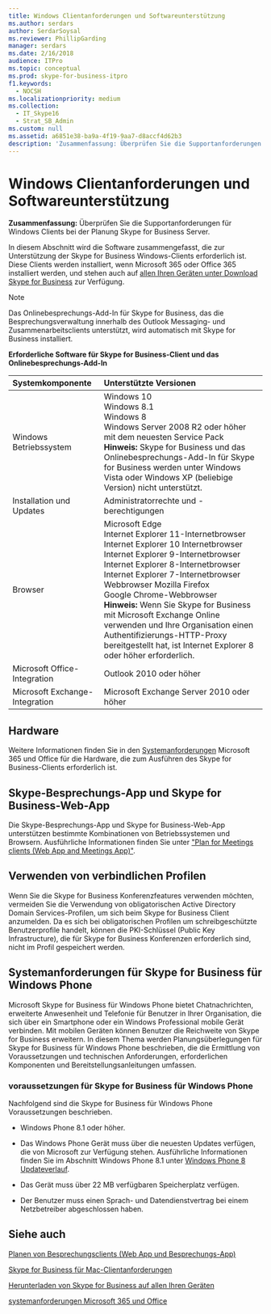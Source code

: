 ```yaml
---
title: Windows Clientanforderungen und Softwareunterstützung
ms.author: serdars
author: SerdarSoysal
ms.reviewer: PhillipGarding
manager: serdars
ms.date: 2/16/2018
audience: ITPro
ms.topic: conceptual
ms.prod: skype-for-business-itpro
f1.keywords:
  - NOCSH
ms.localizationpriority: medium
ms.collection:
  - IT_Skype16
  - Strat_SB_Admin
ms.custom: null
ms.assetid: a6851e38-ba9a-4f19-9aa7-d8accf4d62b3
description: 'Zusammenfassung: Überprüfen Sie die Supportanforderungen für Windows Clients während der Planung Skype for Business Server.'
---
```


# <a name="windows-client-requirements-and-software-support"></a>Windows Clientanforderungen und Softwareunterstützung
 
**Zusammenfassung:** Überprüfen Sie die Supportanforderungen für Windows Clients bei der Planung Skype for Business Server.
  
In diesem Abschnitt wird die Software zusammengefasst, die zur Unterstützung der Skype for Business Windows-Clients erforderlich ist. Diese Clients werden installiert, wenn Microsoft 365 oder Office 365 installiert werden, und stehen auch auf [allen Ihren Geräten unter Download Skype for Business](https://products.office.com/skype-for-business/download-app?tab=tabs-3) zur Verfügung.
  
> [!NOTE]
> Das Onlinebesprechungs-Add-In für Skype for Business, das die Besprechungsverwaltung innerhalb des Outlook Messaging- und Zusammenarbeitsclients unterstützt, wird automatisch mit Skype for Business installiert. 
  
**Erforderliche Software für Skype for Business-Client und das Onlinebesprechungs-Add-In**

|**Systemkomponente**|**Unterstützte Versionen**|
|:-----|:-----|
|Windows Betriebssystem  <br/> |Windows 10  <br/> Windows 8.1  <br/> Windows 8 <br/> Windows Server 2008 R2 oder höher mit dem neuesten Service Pack  <br/> **Hinweis:** Skype for Business und das Onlinebesprechungs-Add-In für Skype for Business werden unter Windows Vista oder Windows XP (beliebige Version) nicht unterstützt. <br/> |
|Installation und Updates  <br/> |Administratorrechte und -berechtigungen  <br/> |
|Browser  <br/> |Microsoft Edge  <br/> Internet Explorer 11-Internetbrowser  <br/>  Internet Explorer 10 Internetbrowser <br/> Internet Explorer 9-Internetbrowser  <br/> Internet Explorer 8-Internetbrowser  <br/> Internet Explorer 7-Internetbrowser  <br/> Webbrowser Mozilla Firefox  <br/>  Google Chrome-Webbrowser  <br/>**Hinweis:** Wenn Sie Skype for Business mit Microsoft Exchange Online verwenden und Ihre Organisation einen Authentifizierungs-HTTP-Proxy bereitgestellt hat, ist Internet Explorer 8 oder höher erforderlich.           |
|Microsoft Office-Integration  <br/> | Outlook 2010 oder höher |
|Microsoft Exchange-Integration  <br/> | Microsoft Exchange Server 2010 oder höher  | 
   
## <a name="hardware"></a>Hardware

Weitere Informationen finden Sie in den [Systemanforderungen](https://products.office.com/office-system-requirements) Microsoft 365 und Office für die Hardware, die zum Ausführen des Skype for Business-Clients erforderlich ist.
  
## <a name="skype-meetings-app-and-skype-for-business-web-app"></a>Skype-Besprechungs-App und Skype for Business-Web-App 

Die Skype-Besprechungs-App und Skype for Business-Web-App unterstützen bestimmte Kombinationen von Betriebssystemen und Browsern. Ausführliche Informationen finden Sie unter ["Plan for Meetings clients (Web App and Meetings App)"](meetings-clients.md). 
  
## <a name="using-mandatory-profiles"></a>Verwenden von verbindlichen Profilen

Wenn Sie die Skype for Business Konferenzfeatures verwenden möchten, vermeiden Sie die Verwendung von obligatorischen Active Directory Domain Services-Profilen, um sich beim Skype for Business Client anzumelden. Da es sich bei obligatorischen Profilen um schreibgeschützte Benutzerprofile handelt, können die PKI-Schlüssel (Public Key Infrastructure), die für Skype for Business Konferenzen erforderlich sind, nicht im Profil gespeichert werden. 
  
## <a name="system-requirements-for-skype-for-business-for-windows-phone"></a>Systemanforderungen für Skype for Business für Windows Phone
 
 
Microsoft Skype for Business für Windows Phone bietet Chatnachrichten, erweiterte Anwesenheit und Telefonie für Benutzer in Ihrer Organisation, die sich über ein Smartphone oder ein Windows Professional mobile Gerät verbinden. Mit mobilen Geräten können Benutzer die Reichweite von Skype for Business erweitern. In diesem Thema werden Planungsüberlegungen für Skype for Business für Windows Phone beschrieben, die die Ermittlung von Voraussetzungen und technischen Anforderungen, erforderlichen Komponenten und Bereitstellungsanleitungen umfassen.
  
### <a name="skype-for-business-for-windows-phone-prerequisites"></a>voraussetzungen für Skype for Business für Windows Phone

Nachfolgend sind die Skype for Business für Windows Phone Voraussetzungen beschrieben.
  
- Windows Phone 8.1 oder höher.
    
- Das Windows Phone Gerät muss über die neuesten Updates verfügen, die von Microsoft zur Verfügung stehen. Ausführliche Informationen finden Sie im Abschnitt Windows Phone 8.1 unter [Windows Phone 8 Updateverlauf](https://go.microsoft.com/fwlink/p/?LinkID=281961).
    
- Das Gerät muss über 22 MB verfügbaren Speicherplatz verfügen.
    
- Der Benutzer muss einen Sprach- und Datendienstvertrag bei einem Netzbetreiber abgeschlossen haben.


## <a name="see-also"></a>Siehe auch

[Planen von Besprechungsclients (Web App und Besprechungs-App)](meetings-clients.md)
  
[Skype for Business für Mac-Clientanforderungen](mac-requirements.md)

[Herunterladen von Skype for Business auf allen Ihren Geräten](https://products.office.com/skype-for-business/download-app?tab=tabs-3)
  
[systemanforderungen Microsoft 365 und Office](https://products.office.com/office-system-requirements)
